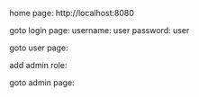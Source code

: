 home page: 
http://localhost:8080

goto login page:
username: user
password: user

goto user page:

add admin role:

goto admin page: